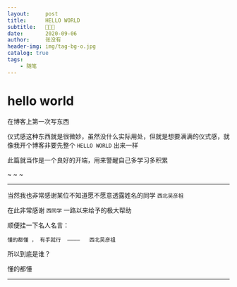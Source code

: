 ```yaml
---
layout:     post
title:      HELLO WORLD
subtitle:   🙈🙊🙉
date:       2020-09-06
author:     张没有
header-img: img/tag-bg-o.jpg
catalog: true
tags:
    - 随笔
---
```



# hello world
在博客上第一次写东西

仪式感这种东西就是很微妙，虽然没什么实际用处，但就是想要满满的仪式感，就像我开个博客非要先整个 `HELLO WORLD` 出来一样

此篇就当作是一个良好的开端，用来警醒自己多学习多积累

~ ~ ~

---
当然我也非常感谢某位不知道愿不愿意透露姓名的同学 `西北吴彦祖`

在此非常感谢 `西同学` 一路以来给予的极大帮助

顺便挂一下名人名言：
```
懂的都懂 ， 有手就行  ————   西北吴彦祖
```
所以到底是谁？  

懂的都懂

---